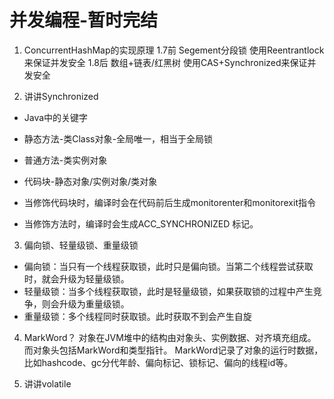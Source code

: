 # 并发编程-暂时完结
1. ConcurrentHashMap的实现原理
1.7前 Segement分段锁 使用Reentrantlock来保证并发安全
1.8后 数组+链表/红黑树  使用CAS+Synchronized来保证并发安全


2. 讲讲Synchronized
- Java中的关键字
- 静态方法-类Class对象-全局唯一，相当于全局锁
- 普通方法-类实例对象
- 代码块-静态对象/实例对象/类对象

- 当修饰代码块时，编译时会在代码前后生成monitorenter和monitorexit指令
- 当修饰方法时，编译时会生成ACC_SYNCHRONIZED 标记。

3. 偏向锁、轻量级锁、重量级锁
- 偏向锁：当只有一个线程获取锁，此时只是偏向锁。当第二个线程尝试获取时，就会升级为轻量级锁。
- 轻量级锁：当多个线程获取锁，此时是轻量级锁，如果获取锁的过程中产生竞争，则会升级为重量级锁。
- 重量级锁：多个线程同时获取锁。此时获取不到会产生自旋

4. MarkWord？
对象在JVM堆中的结构由对象头、实例数据、对齐填充组成。
而对象头包括MarkWord和类型指针。
MarkWord记录了对象的运行时数据，比如hashcode、gc分代年龄、偏向标记、锁标记、偏向的线程id等。

3. 讲讲volatile
